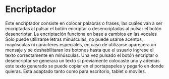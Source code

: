 # Encriptador

Este encriptador consiste en colocar palabras o frases, las cuáles van a ser encriptadas al pulsar el botón  encriptar o desencriptadas al pulsar el botón desencriptar.
La encriptación funciona en base a cambios en las vocales
Solo puede utilizarse letras minúsculas, no puede usarse acentos, mayúsculas ni carácteres especiales, en caso de utilizarse aparecera un mensaje y se deshabilitaran los botones hasta que el usuario ingrese el texto correctamente en minúsculas.
Una vez pulsado el botón encriptar o desencriptar se generara un texto si previamente colocaste uno y además este texto generado se puede copiar en el portapapeles y pegarlo en donde quieras.
Esta adaptado tanto como para escritorio, tablet o moviles.
